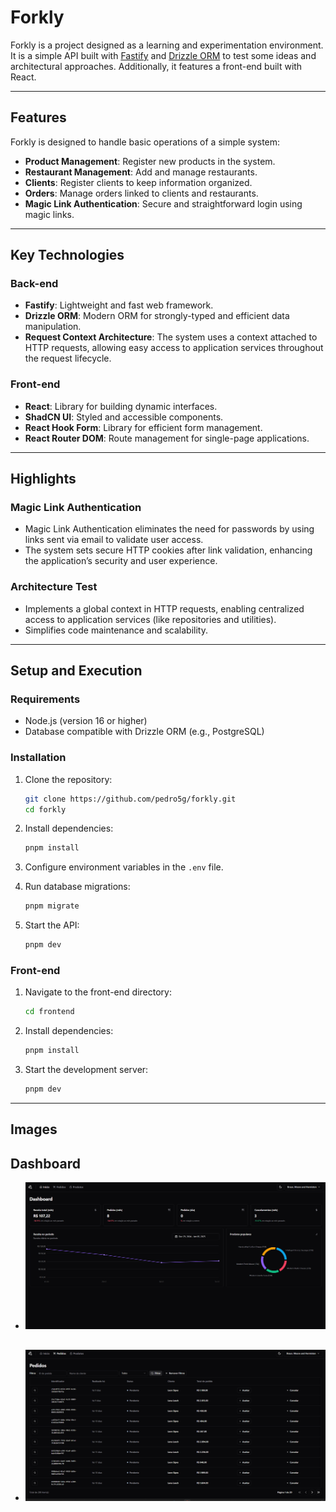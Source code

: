 # Forkly

Forkly is a project designed as a learning and experimentation environment. It is a simple API built with [Fastify](https://www.fastify.io/) and [Drizzle ORM](https://orm.drizzle.team/) to test some ideas and architectural approaches. Additionally, it features a front-end built with React.

---

## Features

Forkly is designed to handle basic operations of a simple system:

- **Product Management**: Register new products in the system.
- **Restaurant Management**: Add and manage restaurants.
- **Clients**: Register clients to keep information organized.
- **Orders**: Manage orders linked to clients and restaurants.
- **Magic Link Authentication**: Secure and straightforward login using magic links.

---

## Key Technologies

### Back-end

- **Fastify**: Lightweight and fast web framework.
- **Drizzle ORM**: Modern ORM for strongly-typed and efficient data manipulation.
- **Request Context Architecture**: The system uses a context attached to HTTP requests, allowing easy access to application services throughout the request lifecycle.

### Front-end

- **React**: Library for building dynamic interfaces.
- **ShadCN UI**: Styled and accessible components.
- **React Hook Form**: Library for efficient form management.
- **React Router DOM**: Route management for single-page applications.

---

## Highlights

### Magic Link Authentication

- Magic Link Authentication eliminates the need for passwords by using links sent via email to validate user access.
- The system sets secure HTTP cookies after link validation, enhancing the application’s security and user experience.

### Architecture Test

- Implements a global context in HTTP requests, enabling centralized access to application services (like repositories and utilities).
- Simplifies code maintenance and scalability.

---

## Setup and Execution

### Requirements

- Node.js (version 16 or higher)
- Database compatible with Drizzle ORM (e.g., PostgreSQL)

### Installation

1. Clone the repository:

   ```bash
   git clone https://github.com/pedro5g/forkly.git
   cd forkly
   ```

2. Install dependencies:

   ```bash
   pnpm install
   ```

3. Configure environment variables in the `.env` file.

4. Run database migrations:

   ```bash
   pnpm migrate
   ```

5. Start the API:
   ```bash
   pnpm dev
   ```

### Front-end

1. Navigate to the front-end directory:
   ```bash
   cd frontend
   ```
2. Install dependencies:
   ```bash
   pnpm install
   ```
3. Start the development server:
   ```bash
   pnpm dev
   ```

---

## Images

## Dashboard

- ![Dashboard](./dashboard.png)

##

- ![Orders](./orders-page.png)

